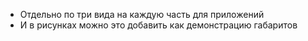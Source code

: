 - Отдельно по три вида на каждую часть для приложений
- И в рисунках можно это добавить как демонстрацию габаритов